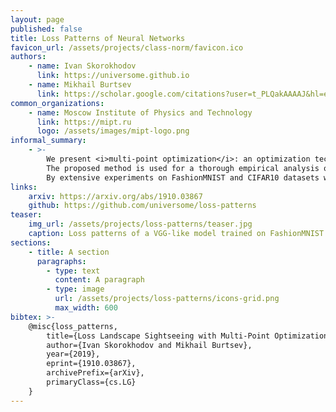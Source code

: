 ```yaml
---
layout: page
published: false
title: Loss Patterns of Neural Networks
favicon_url: /assets/projects/class-norm/favicon.ico
authors:
    - name: Ivan Skorokhodov
      link: https://universome.github.io
    - name: Mikhail Burtsev
      link: https://scholar.google.com/citations?user=t_PLQakAAAAJ&hl=en
common_organizations:
    - name: Moscow Institute of Physics and Technology
      link: https://mipt.ru
      logo: /assets/images/mipt-logo.png
informal_summary:
    - >-
        We present <i>multi-point optimization</i>: an optimization technique that allows to train several models simultaneously without the need to keep the parameters of each one individually.
        The proposed method is used for a thorough empirical analysis of the loss landscape of neural networks.
        By extensive experiments on FashionMNIST and CIFAR10 datasets we demonstrate two things: 1) loss surface is surprisingly diverse and intricate in terms of landscape patterns it contains; and 2) adding batch normalization makes it more smooth.
links:
    arxiv: https://arxiv.org/abs/1910.03867
    github: https://github.com/universome/loss-patterns
teaser:
    img_url: /assets/projects/loss-patterns/teaser.jpg
    caption: Loss patterns of a VGG-like model trained on FashionMNIST (left two images) and CIFAR-10 datasets (right two images). Our method shows that such patterns in the loss landscape exist and can find them through the optimization procedure. Each image is a 2D slice of the loss landscape at a specific region.
sections:
    - title: A section
      paragraphs:
        - type: text
          content: A paragraph
        - type: image
          url: /assets/projects/loss-patterns/icons-grid.png
          max_width: 600
bibtex: >-
    @misc{loss_patterns,
        title={Loss Landscape Sightseeing with Multi-Point Optimization},
        author={Ivan Skorokhodov and Mikhail Burtsev},
        year={2019},
        eprint={1910.03867},
        archivePrefix={arXiv},
        primaryClass={cs.LG}
    }
---
```

